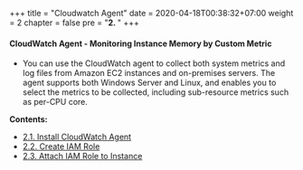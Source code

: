 +++
title = "Cloudwatch Agent"
date = 2020-04-18T00:38:32+07:00
weight = 2
chapter = false
pre = "<b>2. </b>"
+++

#### CloudWatch Agent - Monitoring Instance Memory by Custom Metric

+ You can use the CloudWatch agent to collect both system metrics and log files from Amazon EC2 instances and on-premises servers. The agent supports both Windows Server and Linux, and enables you to select the metrics to be collected, including sub-resource metrics such as per-CPU core.

**Contents:**
- [2.1. Install CloudWatch Agent](1-install-cw-agent/)
- [2.2. Create IAM Role](2-create-iam-role/)
- [2.3. Attach IAM Role to Instance](3-attach-iam-role/)